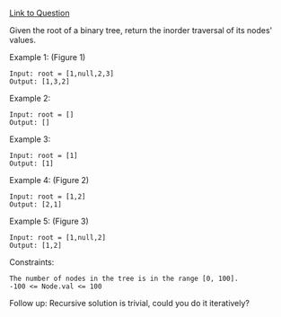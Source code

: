 [Link to Question](https://leetcode.com/explore/interview/card/top-interview-questions-medium/108/trees-and-graphs/786/)




Given the root of a binary tree, return the inorder traversal of its nodes' values.

 

Example 1:
(Figure 1)
```
Input: root = [1,null,2,3]
Output: [1,3,2]
```
Example 2:
```
Input: root = []
Output: []
```
Example 3:
```
Input: root = [1]
Output: [1]
```
Example 4:
(Figure 2)
```
Input: root = [1,2]
Output: [2,1]
```
Example 5:
(Figure 3)
```
Input: root = [1,null,2]
Output: [1,2]
 ```

Constraints:
```
The number of nodes in the tree is in the range [0, 100].
-100 <= Node.val <= 100
 ```

Follow up: Recursive solution is trivial, could you do it iteratively?